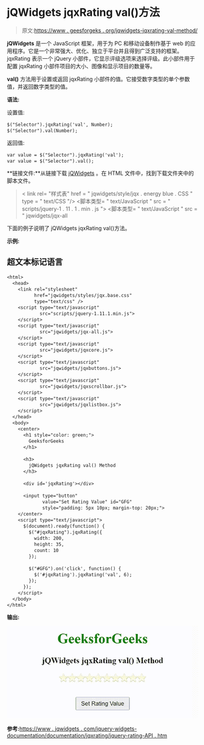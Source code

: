 # jQWidgets jqxRating val()方法

> 原文:[https://www . geesforgeks . org/jqwidgets-jqxrating-val-method/](https://www.geeksforgeeks.org/jqwidgets-jqxrating-val-method/)

**jQWidgets** 是一个 JavaScript 框架，用于为 PC 和移动设备制作基于 web 的应用程序。它是一个非常强大、优化、独立于平台并且得到广泛支持的框架。jqxRating 表示一个 jQuery 小部件，它显示评级选项来选择评级。此小部件用于配置 jqxRating 小部件项目的大小、图像和显示项目的数量等。

**val()** 方法用于设置或返回 jqxRating 小部件的值。它接受数字类型的单个参数值，并返回数字类型的值。

**语法:**

设置值:

```
$("Selector").jqxRating('val', Number);
$("Selector").val(Number);
```

返回值:

```
var value = $("Selector").jqxRating('val');
var value = $("Selector").val();
```

**链接文件:**从链接下载 [jQWidgets](https://www.jqwidgets.com/download/) 。在 HTML 文件中，找到下载文件夹中的脚本文件。

> <link rel="”stylesheet”" href="”jqwidgets/styles/jqx.base.css”" type="”text/css”">
> < link rel= "样式表" href = " jqwidgets/style/jqx . energy blue . CSS " type = " text/CSS "/>
> <脚本类型= " text/JavaScript " src = " scripts/jquery-1 . 11 . 1 . min . js "></脚本>
> <脚本类型= " text/JavaScript " src = " jqwidgets/jqx-all

下面的例子说明了 jQWidgets jqxRating val()方法。

**示例:**

## 超文本标记语言

```
<html>
  <head>
    <link rel="stylesheet" 
          href="jqwidgets/styles/jqx.base.css" 
          type="text/css" />
    <script type="text/javascript"
            src="scripts/jquery-1.11.1.min.js">
    </script>
    <script type="text/javascript" 
            src="jqwidgets/jqx-all.js">
    </script>
    <script type="text/javascript" 
            src="jqwidgets/jqxcore.js">
    </script>
    <script type="text/javascript" 
            src="jqwidgets/jqxbuttons.js">
    </script>
    <script type="text/javascript" 
            src="jqwidgets/jqxscrollbar.js">
    </script>
    <script type="text/javascript" 
            src="jqwidgets/jqxlistbox.js">
    </script>
  </head>
  <body>
    <center>
      <h1 style="color: green;">
        GeeksforGeeks
      </h1>

      <h3>
        jQWidgets jqxRating val() Method
      </h3>

      <div id='jqxRating'></div>

      <input type="button" 
             value="Set Rating Value" id="GFG"
             style="padding: 5px 10px; margin-top: 20px;">
    </center>
    <script type="text/javascript">
      $(document).ready(function() {
        $("#jqxRating").jqxRating({
          width: 200,
          height: 35,
          count: 10
        });

        $("#GFG").on('click', function() {
          $('#jqxRating').jqxRating('val', 6); 
        });
      });
    </script>
  </body>
</html>
```

**输出:**

![](img/6cb9606da9a5f3c8bcf0c040a078a1f3.png)

**参考:**[https://www . jqwidgets . com/jquery-widgets-documentation/documentation/jqxrating/jquery-rating-API . htm](https://www.jqwidgets.com/jquery-widgets-documentation/documentation/jqxrating/jquery-rating-api.htm)